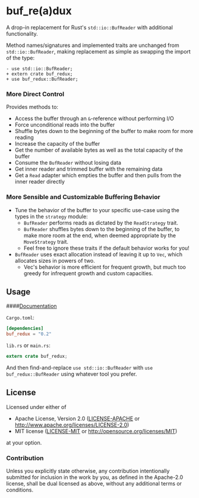 # buf\_re(a)dux

A drop-in replacement for Rust's `std::io::BufReader` with additional functionality. 

 Method names/signatures and implemented traits are unchanged from `std::io::BufReader`, making replacement as simple as swapping the import of the type:

 ```notest
 - use std::io::BufReader;
 + extern crate buf_redux;
 + use buf_redux::BufReader;
 ```
 ### More Direct Control

 Provides methods to:

 * Access the buffer through an `&`-reference without performing I/O
 * Force unconditional reads into the buffer
 * Shuffle bytes down to the beginning of the buffer to make room for more reading
 * Increase the capacity of the buffer
 * Get the number of available bytes as well as the total capacity of the buffer
 * Consume the `BufReader` without losing data
 * Get inner reader and trimmed buffer with the remaining data
 * Get a `Read` adapter which empties the buffer and then pulls from the inner reader directly 

 ### More Sensible and Customizable Buffering Behavior
 * Tune the behavior of the buffer to your specific use-case using the types in the `strategy`
 module:
     * `BufReader` performs reads as dictated by the `ReadStrategy`
     trait.
     * `BufReader` shuffles bytes down to the beginning of the buffer, to make more room at the end, when deemed appropriate by the
 `MoveStrategy` trait.
     * Feel free to ignore these traits if the default behavior works for you!
 * `BufReader` uses exact allocation instead of leaving it up to `Vec`, which allocates sizes in powers of two.
     * Vec's behavior is more efficient for frequent growth, but much too greedy for infrequent growth and custom capacities.

## Usage

####[Documentation](http://cybergeek94.github.io/buf_redux/buf_redux/)

`Cargo.toml`:
```toml
[dependencies]
buf_redux = "0.2"
```

`lib.rs` or `main.rs`:
```rust
extern crate buf_redux;
```

And then find-and-replace `use std::io::BufReader` with `use buf_redux::BufReader` using whatever tool you prefer.

## License

Licensed under either of

 * Apache License, Version 2.0 ([LICENSE-APACHE](LICENSE-APACHE) or http://www.apache.org/licenses/LICENSE-2.0)
 * MIT license ([LICENSE-MIT](LICENSE-MIT) or http://opensource.org/licenses/MIT)

at your option.

### Contribution

Unless you explicitly state otherwise, any contribution intentionally submitted
for inclusion in the work by you, as defined in the Apache-2.0 license, shall be dual licensed as above, without any
additional terms or conditions.
